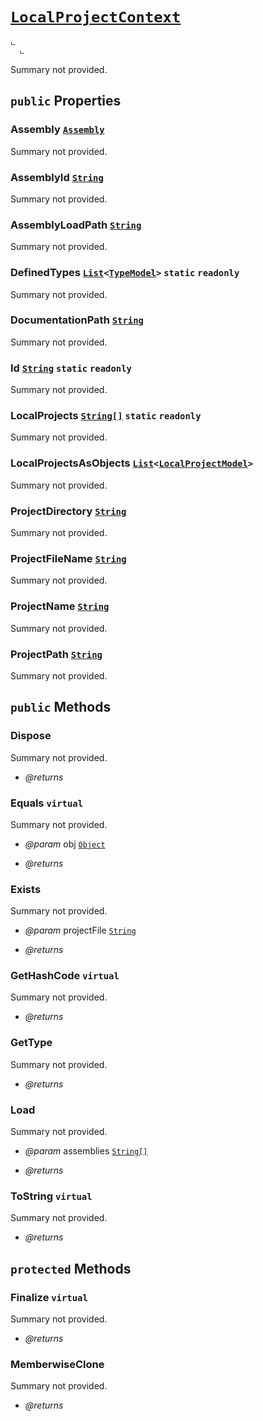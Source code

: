 # <code><a href="LocalProjectContext.md">LocalProjectContext</a></code>

```
ட 
  ட 
```

Summary not provided.

## `public` Properties

### Assembly <code><a href="..\..\..\System\Reflection\Assembly.md">Assembly</a></code>

Summary not provided.

### AssemblyId <code><a href="..\..\..\System\String.md">String</a></code>

Summary not provided.

### AssemblyLoadPath <code><a href="..\..\..\System\String.md">String</a></code>

Summary not provided.

### DefinedTypes <code><a href="..\..\..\System\Collections\Generic\List.md">List</a><<a href="null">TypeModel</a>></code> `static` `readonly`

Summary not provided.

### DocumentationPath <code><a href="..\..\..\System\String.md">String</a></code>

Summary not provided.

### Id <code><a href="..\..\..\System\String.md">String</a></code> `static` `readonly`

Summary not provided.

### LocalProjects <code><a href="..\..\..\System\String[].md">String[]</a></code> `static` `readonly`

Summary not provided.

### LocalProjectsAsObjects <code><a href="..\..\..\System\Collections\Generic\List.md">List</a><<a href="null">LocalProjectModel</a>></code>

Summary not provided.

### ProjectDirectory <code><a href="..\..\..\System\String.md">String</a></code>

Summary not provided.

### ProjectFileName <code><a href="..\..\..\System\String.md">String</a></code>

Summary not provided.

### ProjectName <code><a href="..\..\..\System\String.md">String</a></code>

Summary not provided.

### ProjectPath <code><a href="..\..\..\System\String.md">String</a></code>

Summary not provided.



## `public` Methods

### Dispose

Summary not provided.

- *@returns* 

### Equals `virtual`

Summary not provided.

- *@param* obj <code><a href="..\..\..\System\Object.md">Object</a></code>

- *@returns* 

### Exists

Summary not provided.

- *@param* projectFile <code><a href="..\..\..\System\String.md">String</a></code>

- *@returns* 

### GetHashCode `virtual`

Summary not provided.

- *@returns* 

### GetType

Summary not provided.

- *@returns* 

### Load

Summary not provided.

- *@param* assemblies <code><a href="..\..\..\System\String[].md">String[]</a></code>

- *@returns* 

### ToString `virtual`

Summary not provided.

- *@returns* 

## `protected` Methods

### Finalize `virtual`

Summary not provided.

- *@returns* 

### MemberwiseClone

Summary not provided.

- *@returns* 